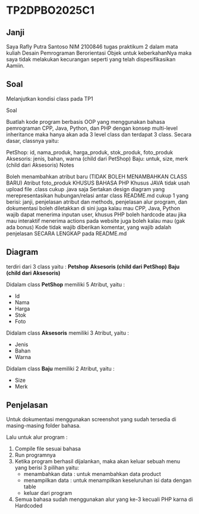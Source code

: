 # TP2DPBO2025C1
## Janji

Saya Rafly Putra Santoso NIM 2100846 tugas praktikum 2
dalam mata kuliah Desain Pemrograman Berorientasi Objek
untuk keberkahanNya maka saya tidak melakukan
kecurangan seperti yang telah dispesifikasikan
Aamiin.

## Soal

Melanjutkan kondisi class pada TP1

Soal

Buatlah kode program berbasis OOP yang menggunakan bahasa pemrograman CPP, Java, Python, dan PHP dengan konsep multi-level inheritance maka hanya akan ada 3 level class dan terdapat 3 class. Secara dasar, classnya yaitu:

PetShop: id, nama_produk, harga_produk, stok_produk, foto_produk
Aksesoris: jenis, bahan, warna (child dari PetShop)
Baju: untuk, size, merk (child dari Aksesoris)
Notes

Boleh menambahkan atribut baru (TIDAK BOLEH MENAMBAHKAN CLASS BARU)
Atribut foto_produk KHUSUS BAHASA PHP
Khusus JAVA tidak usah upload file .class cukup .java saja
Sertakan design diagram yang merepresentasikan hubungan/relasi antar class
README.md cukup 1 yang berisi: janji, penjelasan atribut dan methods, penjelasan alur program, dan dokumentasi boleh diletakkan di sini juga kalau mau 
CPP, Java, Python wajib dapat menerima inputan user, khusus PHP boleh hardcode atau jika mau interaktif menerima actions pada website juga boleh kalau mau (gak ada bonus)
Kode tidak wajib diberikan komentar, yang wajib adalah penjelasan SECARA LENGKAP pada README.md


## Diagram
terdiri dari 3 class yaitu : 
**Petshop**
**Aksesoris (child dari PetShop)**
**Baju (child dari Aksesoris)**

Didalam class **PetShop** memiliki 5 Atribut, yaitu : 
* Id 
* Nama
* Harga
* Stok
* Foto
  
Didalam class **Aksesoris** memiliki 3 Atribut, yaitu : 
* Jenis
* Bahan
* Warna

Didalam class **Baju** memiliki 2 Atribut, yaitu : 
* Size
* Merk

  
## Penjelasan 

Untuk dokumentasi menggunakan screenshot yang sudah tersedia di masing-masing folder bahasa.

Lalu untuk alur program : <br>

1. Compile file sesuai bahasa
2. Run programnya
3. Ketika program berhasil dijalankan, maka akan keluar sebuah menu yang berisi 3 pilihan yaitu:
   - menambahkan data : untuk menambahkan data product
   - menampilkan data : untuk menampilkan keseluruhan isi data dengan table
   - keluar dari program
4. Semua bahasa sudah menggunakan alur yang ke-3 kecuali PHP karna di Hardcoded
